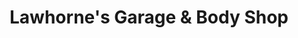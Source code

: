 ---
title: "Lawhorne's Garage & Body Shop"
url: /lynchburg/lawhornes-garage-and-body-shop/
shop: car repair
---